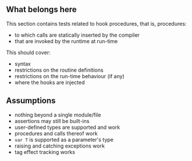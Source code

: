 ## What belongs here

This section contains tests related to hook procedures, that is, procedures:
- to which calls are statically inserted by the compiler
- that are invoked by the runtime at run-time

This should cover:
- syntax
- restrictions on the routine definitions
- restrictions on the run-time behaviour (if any)
- where the hooks are injected

## Assumptions

- nothing beyond a single module/file
- assertions may still be built-ins
- user-defined types are supported and work
- procedures and calls thereof work
- `var T` is supported as a parameter's type
- raising and catching exceptions work
- tag effect tracking works